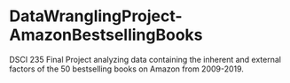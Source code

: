 # DataWranglingProject-AmazonBestsellingBooks
DSCI 235 Final Project analyzing data containing the inherent and external factors of the 50 bestselling books on Amazon from 2009-2019.
